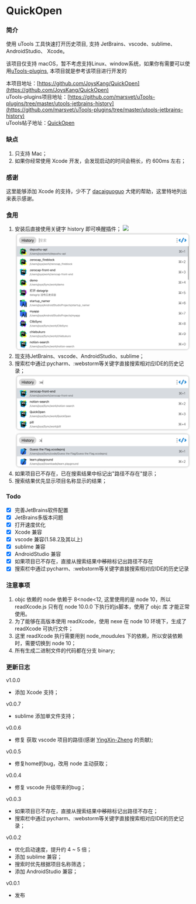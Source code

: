 # QuickOpen

### 简介

使用 uTools 工具快速打开历史项目, 支持 JetBrains、vscode、sublime、AndroidStudio、 Xcode。

该项目仅支持 macOS，暂不考虑支持Linux、window系统，如果你有需要可以使用[uTools-plugins](https://github.com/marsvet/uTools-plugins/tree/master/utools-jetbrains-history), 本项目就是参考该项目进行开发的

本项目地址：[https://github.com/JoysKang/QuickOpen](https://github.com/JoysKang/QuickOpen)  
uTools-plugins项目地址：[https://github.com/marsvet/uTools-plugins/tree/master/utools-jetbrains-history](https://github.com/marsvet/uTools-plugins/tree/master/utools-jetbrains-history)  
uTools帖子地址：[QuickOpen](https://yuanliao.info/d/4072-quickopen-xcode)

### 缺点
1. 只支持 Mac；
2. 如果你经常使用 Xcode 开发，会发现启动的时间会稍长，约 600ms 左右；

### 感谢
这里能够添加 Xcode 的支持，少不了 [dacaiguoguo](https://github.com/dacaiguoguo) 大佬的帮助，这里特地列出来表示感谢。

### 食用

1. 安装后直接使用关键字 history 即可唤醒插件；
   ![](https://joys.oss-cn-shanghai.aliyuncs.com/mark_images/WechatIMG297.png)
   ![](images/history.png)
2. 现支持JetBrains、vscode、AndroidStudio、sublime；
3. 搜索栏中通过:pycharm、:webstorm等关键字直接搜索相对应IDE的历史记录；
   ![](images/ws.png)
   ![](images/Xcode.png)
4. 如果项目已不存在，已在搜索结果中标记出"路径不存在"提示；
5. 搜索结果优先显示项目名称显示的结果；

### Todo

- [x] 完善JetBrains软件配置
- [x] JetBrains多版本问题
- [x] 打开速度优化
- [x] Xcode 兼容
- [x] vscode 兼容(1.58.2及其以上)
- [x] sublime 兼容
- [x] AndroidStudio 兼容
- [x] 如果项目已不存在，直接从搜索结果中~~移除~~标记出路径不存在
- [x] 搜索栏中通过:pycharm、:webstorm等关键字直接搜索相对应IDE的历史记录

### 注意事项

1. objc 依赖的 node 依赖于 8<node<12, 这里使用的是 node 10，所以 readXcode.js 只有在 node 10.0.0 下执行的js脚本，使用了 objc 库 才能正常使用。
2. 为了能够在高版本使用 readXcode，使用 nexe 在 node 10 环境下，生成了 readXcode 可执行文件；
3. 这里 readXcode 执行需要用到 node_moudules 下的依赖，所以安装依赖时，需要切换到 node 10；
4. 所有生成二进制文件的代码都在分支 binary;

### 更新日志
v1.0.0
- 添加 Xcode 支持；

v0.0.7
- sublime 添加单文件支持；

v0.0.6
- 修复 获取 vscode 项目的路径(感谢 [YingXin-Zheng](https://github.com/undermoodzyx) 的贡献);

v0.0.5
- 修复home的bug，改用 node 主动获取；

v0.0.4
- 修复 vscode 升级带来的bug；

v0.0.3
- 如果项目已不存在，直接从搜索结果中~~移除~~标记出路径不存在；
- 搜索栏中通过:pycharm、:webstorm等关键字直接搜索相对应IDE的历史记录；

v0.0.2
- 优化启动速度，提升约 4 ~ 5 倍；
- 添加 sublime 兼容；
- 搜索时优先根据项目名称筛选；
- 添加 AndroidStudio 兼容；

v0.0.1
- 发布
